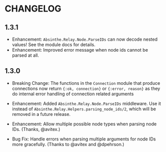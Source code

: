 # CHANGELOG

## 1.3.1

- Enhancement: `Absinthe.Relay.Node.ParseIDs` can now decode nested values! See
  the module docs for details.
- Enhancement: Improved error message when node ids cannot be parsed at all.

## 1.3.0

- Breaking Change: The functions in the `Connection` module that produce connections
  now return `{:ok, connection}` or `{:error, reason}` as they do internal error handling
  of connection related arguments

- Enhancement: Added `Absinthe.Relay.Node.ParseIDs` middleware. Use it instead of
  `Absinthe.Relay.Helpers.parsing_node_ids/2`, which will be removed in a future
  release.
- Enhancement: Allow multiple possible node types when parsing node IDs.
  (Thanks, @avitex.)
- Bug Fix: Handle errors when parsing multiple arguments for node IDs more
  gracefully. (Thanks to @avitex and @dpehrson.)
